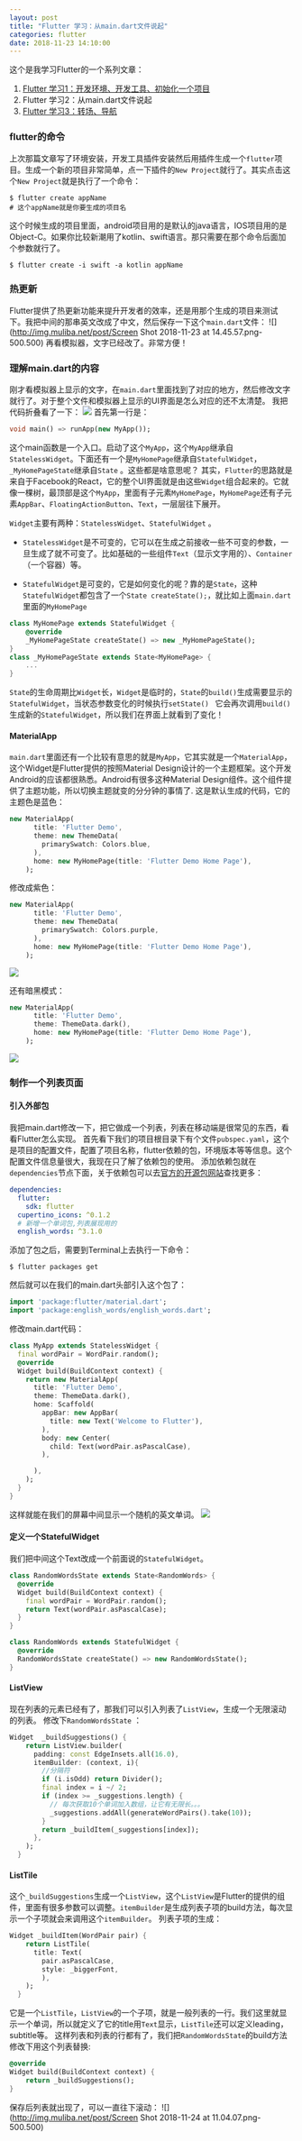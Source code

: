 ```yaml
---
layout: post
title: "Flutter 学习：从main.dart文件说起"
categories: flutter
date: 2018-11-23 14:10:00
---
```


这个是我学习Flutter的一个系列文章：
1. [Flutter 学习1：开发环境、开发工具、初始化一个项目](http://www.muliba.net/ios/android/2018/11/16/Flutter-%E5%AD%A6%E4%B9%A0-%E5%BC%80%E5%8F%91%E7%8E%AF%E5%A2%83-%E5%BC%80%E5%8F%91%E5%B7%A5%E5%85%B7-%E5%88%9D%E5%A7%8B%E5%8C%96%E4%B8%80%E4%B8%AA%E9%A1%B9%E7%9B%AE.html)
2. Flutter 学习2：从main.dart文件说起
3. [Flutter 学习3：转场、导航](http://www.muliba.net/flutter/2018/12/04/Flutter-学习3-转场-导航.html)

 
### flutter的命令
上次那篇文章写了环境安装，开发工具插件安装然后用插件生成一个`flutter`项目。生成一个新的项目非常简单，点一下插件的`New Project`就行了。其实点击这个`New Project`就是执行了一个命令：

```shell
$ flutter create appName
# 这个appName就是你要生成的项目名
```
这个时候生成的项目里面，android项目用的是默认的java语言，IOS项目用的是Object-C。如果你比较新潮用了kotlin、swift语言。那只需要在那个命令后面加个参数就行了。

```shell
$ flutter create -i swift -a kotlin appName
```

<!-- more -->

### 热更新
Flutter提供了热更新功能来提升开发者的效率，还是用那个生成的项目来测试下。我把中间的那串英文改成了中文，然后保存一下这个`main.dart`文件：
![](http://img.muliba.net/post/Screen Shot 2018-11-23 at 14.45.57.png-500.500)
再看模拟器，文字已经改了。非常方便！

### 理解main.dart的内容
刚才看模拟器上显示的文字，在`main.dart`里面找到了对应的地方，然后修改文字就行了。对于整个文件和模拟器上显示的UI界面是怎么对应的还不太清楚。
我把代码折叠看了一下：
![](http://img.muliba.net/post/20181123145209.png-500.500)
首先第一行是：

```dart
void main() => runApp(new MyApp());
```
这个main函数是一个入口。启动了这个`MyApp`，这个`MyApp`继承自`StatelessWidget`。下面还有一个是`MyHomePage`继承自`StatefulWidget`，`_MyHomePageState`继承自`State` 。这些都是啥意思呢？
其实，`Flutter`的思路就是来自于Facebook的React，它的整个UI界面就是由这些`Widget`组合起来的。它就像一棵树，最顶部是这个`MyApp`，里面有子元素`MyHomePage`，`MyHomePage`还有子元素`AppBar`、`FloatingActionButton`、`Text`，一层层往下展开。

 `Widget`主要有两种：`StatelessWidget`、`StatefulWidget` 。
 
* `StatelessWidget`是不可变的，它可以在生成之前接收一些不可变的参数，一旦生成了就不可变了。比如基础的一些组件`Text`（显示文字用的）、`Container`（一个容器）等。

* `StatefulWidget`是可变的，它是如何变化的呢？靠的是`State`，这种`StatefulWidget`都包含了一个`State createState();`，就比如上面`main.dart`里面的`MyHomePage`

```dart
class MyHomePage extends StatefulWidget {
    @override
    _MyHomePageState createState() => new _MyHomePageState();
}
class _MyHomePageState extends State<MyHomePage> {
    ...
}
```

`State`的生命周期比`Widget`长，`Widget`是临时的，`State`的`build()`生成需要显示的`StatefulWidget`，当状态参数变化的时候执行`setState() ` 它会再次调用`build()`生成新的`StatefulWidget`，所以我们在界面上就看到了变化！
#### MaterialApp
`main.dart`里面还有一个比较有意思的就是`MyApp`，它其实就是一个`MaterialApp`，这个Widget是Flutter提供的按照Material Design设计的一个主题框架。这个开发Android的应该都很熟悉。Android有很多这种Material Design组件。这个组件提供了主题功能，所以切换主题就变的分分钟的事情了.
这是默认生成的代码，它的主题色是蓝色：

```dart
new MaterialApp(
      title: 'Flutter Demo',
      theme: new ThemeData(
        primarySwatch: Colors.blue,
      ),
      home: new MyHomePage(title: 'Flutter Demo Home Page'),
    );
```
修改成紫色：
```dart
new MaterialApp(
      title: 'Flutter Demo',
      theme: new ThemeData(
        primarySwatch: Colors.purple,
      ),
      home: new MyHomePage(title: 'Flutter Demo Home Page'),
    );
```
![](http://img.muliba.net/post/20181123164742.png-500.500)

还有暗黑模式：
```dart
new MaterialApp(
      title: 'Flutter Demo',
      theme: ThemeData.dark(),      
      home: new MyHomePage(title: 'Flutter Demo Home Page'),
    );
```
![](http://img.muliba.net/post/20181123164727.png-500.500)

### 制作一个列表页面
#### 引入外部包
我把main.dart修改一下，把它做成一个列表，列表在移动端是很常见的东西，看看Flutter怎么实现。
首先看下我们的项目根目录下有个文件`pubspec.yaml`，这个是项目的配置文件，配置了项目名称，flutter依赖的包，环境版本等等信息。这个配置文件信息量很大，我现在只了解了依赖包的使用。
添加依赖包就在`dependencies`节点下面，关于依赖包可以去[官方的开源包网站](https://pub.dartlang.org/flutter/)查找更多：

```yaml
dependencies:
  flutter:
    sdk: flutter
  cupertino_icons: ^0.1.2
  # 新增一个单词包,列表展现用的
  english_words: ^3.1.0
```
添加了包之后，需要到Terminal上去执行一下命令：

```shell
$ flutter packages get
```
然后就可以在我们的main.dart头部引入这个包了：

```dart
import 'package:flutter/material.dart';
import 'package:english_words/english_words.dart';
```
修改main.dart代码：

```dart
class MyApp extends StatelessWidget {
  final wordPair = WordPair.random();
  @override
  Widget build(BuildContext context) {
    return new MaterialApp(
      title: 'Flutter Demo',
      theme: ThemeData.dark(),
      home: Scaffold(
        appBar: new AppBar(
          title: new Text('Welcome to Flutter'),
        ),
        body: new Center(
          child: Text(wordPair.asPascalCase),
        ),

      ),
    );
  }
}
```
这样就能在我们的屏幕中间显示一个随机的英文单词。
![](http://img.muliba.net/post/20181124102140.png-500.500)
#### 定义一个StatefulWidget
我们把中间这个Text改成一个前面说的`StatefulWidget`。

```dart
class RandomWordsState extends State<RandomWords> {
  @override
  Widget build(BuildContext context) {
    final wordPair = WordPair.random();
    return Text(wordPair.asPascalCase);
  }
}

class RandomWords extends StatefulWidget {
  @override
  RandomWordsState createState() => new RandomWordsState();
}
```
#### ListView
现在列表的元素已经有了，那我们可以引入列表了`ListView`，生成一个无限滚动的列表。
修改下`RandomWordsState` ：

```dart
Widget  _buildSuggestions() {
    return ListView.builder(
      padding: const EdgeInsets.all(16.0),
      itemBuilder: (context, i){
        //分隔符
        if (i.isOdd) return Divider();
        final index = i ~/ 2;
        if (index >= _suggestions.length) {
          // 每次获取10个单词加入数组，让它有无限长。。。
          _suggestions.addAll(generateWordPairs().take(10));
        }
        return _buildItem(_suggestions[index]);
      },
    );
  }
```
#### ListTile
这个`_buildSuggestions`生成一个`ListView`，这个`ListView`是Flutter的提供的组件，里面有很多参数可以调整。`itemBuilder`是生成列表子项的build方法，每次显示一个子项就会来调用这个`itemBuilder`。
列表子项的生成：

```dart
Widget _buildItem(WordPair pair) {
    return ListTile(
      title: Text(
        pair.asPascalCase,
        style: _biggerFont,
        ),
    );
  }
```
它是一个`ListTile`，`ListView`的一个子项，就是一般列表的一行。我们这里就显示一个单词，所以就定义了它的title用`Text`显示，`ListTile`还可以定义leading，subtitle等。
这样列表和列表的行都有了，我们把`RandomWordsState`的build方法修改下用这个列表替换:

```dart
@override
Widget build(BuildContext context) {
    return _buildSuggestions();
}
```
保存后列表就出现了，可以一直往下滚动：
![](http://img.muliba.net/post/Screen Shot 2018-11-24 at 11.04.07.png-500.500)










